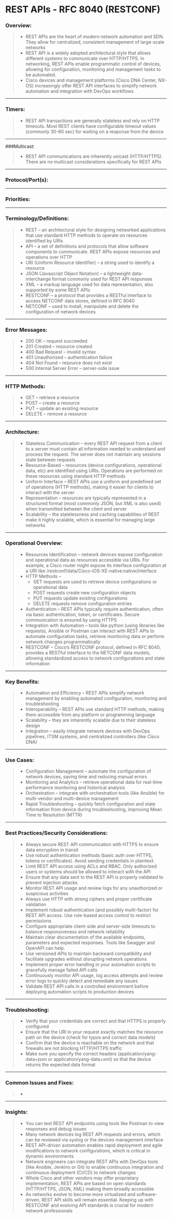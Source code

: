 # REST APIs - RFC 8040 (RESTCONF)

### Overview:
> * REST APIs are the heart of modern network automation and SDN. They allow for centralized, consistent management of large-scale networks
> * REST API is a widely adopted architectural style that allows different systems to communicate over HTTP/HTTPS. In networking, REST APIs enable programmatic control of devices, allowing for configuration, monitoring and management tasks to be automated.
> * Cisco devices and management platforms (Cisco DNA Center, NX-OS) increasingly offer REST API interfaces to simplify network automation and integration with DevOps workflows
---
### Timers:
> * REST API transactions are generally stateless and rely on HTTP timeouts. Most REST clients have configurable timeout values (commonly 30-60 sec) for waiting on a response from the device
---
###Multicast:
>* REST API communications are inherently unicast (HTTP/HTTPS). There are no multicast considerations specifically for REST APIs
---
### Protocol/Port(s):
---
### Priorities:
---
### Terminology/Definitions:
> * REST – an architectural style for designing networked applications that use standard HTTP methods to operate on resources identified by URIs
> * API – a set of definitions and protocols that allow software components to communicate. REST APIs expose resources and operations over HTTP
> * URI (Uniform Resource Identifier) – a string used to identify a resource
> * JSON (Javascript Object Notation) – a lightweight data-interchange format commonly used for REST API responses
> * XML – a markup language used for data representation, also supported by some REST APIs
> * RESTCONF – a protocol that provides a RESTful interface to access NETCONF data stores, defined in RFC 8040
> * NETCONF – used to install, manipulate and delete the configuration of network devices
---
### Error Messages:
> * 200 OK – request succeeded
> * 201 Created – resource created
> * 400 Bad Request – invalid syntax
> * 401 Unauthorized – authentication failure
> * 404 Not Found – resource does not exist
> * 500 Internal Server Error – server-side issue
---
### HTTP Methods:
> * GET – retrieve a resource
> * POST – create a resource
> * PUT – update an existing resource
> * DELETE – remove a resource
---
### Architecture:
> * Stateless Communication – every REST API request from a client to a server must contain all information needed to understand and process the request. The server does not maintain any sessions state between requests
> * Resource-Based – resources (device configurations, operational data, etc) are identified using URIs. Operations are performed on these resources using standard HTTP methods
> * Uniform Interface – REST APIs use a uniform and predefined set of operations (HTTP methods), making it easier for clients to interact with the server
> * Representation – resources are typically represented in a structured format (most commonly JSON, but XML is also used) when transmitted between the client and server
> * Scalability – the statelessness and caching capabilities of REST make it highly scalable, which is essential for managing large networks
---
### Operational Overview:
> * Resources Identification – network devices expose configuration and operational data as resources accessible via URIs. For example, a Cisco router might expose its interface configuration at a URI like /restconf/data/Cisco-IOS-XE-native:native/interface
> * HTTP Methods –
>   * GET requests are used to retrieve device configurations or operational data
>   * POST requests create new configuration objects
>   * PUT requests update existing configurations
>   * DELETE requests remove configuration entries
> * Authentication – REST APIs typically require authentication, often via basic authentication, token, or certificates. Secure communication is ensured by using HTTPS
> * Integration with Automation – tools like python (using libraries like requests), Ansible or Postman can interact with REST APIs to automate configuration tasks, retrieve monitoring data or perform network changes programmatically
> * RESTCONF – Cisco’s RESTCONF protocol, defined in RFC 8040, provides a RESTful interface to the NETCONF data models, allowing standardized access to network configurations and state information
---
### Key Benefits:
> * Automation and Efficiency – REST APIs simplify network management by enabling automated configuration, monitoring and troubleshooting
> * Interoperability – REST APIs use standard HTTP methods, making them accessible from any platform or programming language
> * Scalability – they are inherently scalable due to their stateless design
> * Integration – easily integrate network devices with DevOps pipelines, ITSM systems, and centralized controllers (like Cisco DNA)
---
### Use Cases:
> * Configuration Management – automate the configuration of network devices, saving time and reducing manual errors
> * Monitoring and Analytics – retrieve operational data for real-time performance monitoring and historical analysis
> * Orchestration – integrate with orchestration tools (like Ansible) for multi-vendor and multi-device management
> * Rapid Troubleshooting – quickly fetch configuration and state information from device during troubleshooting, improving Mean Time to Resolution (MTTR)
---
### Best Practices/Security Considerations:
> * Always secure REST API communication with HTTPS to ensure data encryption in transit
> * Use robust authentication methods (basic auth over HTTPS, tokens or certificates). Avoid sending credentials in plaintext.
> * Limit REST API access using ACLs and RBAC. Only authorized users or systems should be allowed to interact with the API
> * Ensure that any data sent to the REST API is properly validated to prevent injection attacks
> * Monitor REST API usage and review logs for any unauthorized or suspicious activities
> * Always use HTTP with strong ciphers and proper certificate validation
> * Implement robust authentication (and possibly multi-factor) for REST API access. Use role-based access control to restrict permissions
> * Configure appropriate client-side and server-side timeouts to balance responsiveness and network reliability
> * Maintain clear documentation of the available endpoints, parameters and expected responses. Tools like Swagger and OpenAPI can help.
> * Use versioned APIs to maintain backward compatibility and facilitate upgrades without disrupting network operations
> * Implement proper error handling in your automation scripts to gracefully manage failed API calls
> * Continuously monitor API usage, log access attempts and review error logs to quickly detect and remediate any issues
> * Validate REST API calls in a controlled environment before deploying automation scripts to production devices
---
### Troubleshooting:
> * Verify that your credentials are correct and that HTTPS is properly configured
> * Ensure that the URI in your request exactly matches the resource path on the device (check for typos and correct data models)
> * Confirm that the device is reachable on the network and that firewalls are not blocking HTTP/HTTPS traffic
> * Make sure you specify the correct headers (application/yang-data+json or application/yang-data+xml) so that the device returns the expected data format
---
### Common Issues and Fixes:
> *
---
### Insights:
> * You can test REST API endpoints using tools like Postman to view responses and debug issues
> * Many network devices log REST API requests and errors, which can be reviewed via syslog or the devices management interface
> * REST API-driven automation enables rapid deployment and agile modifications to network configurations, which is critical in dynamic environments
> * Network engineers can integrate REST APIs with DevOps tools (like Ansible, Jenkins or Git) to enable continuous integration and continuous deployment (CI/CD) to network changes
> * Whole Cisco and other vendors may offer proprietary implementation, REST APIs are based on open standards (HTTP/HTTPS, JSON, XML) making them broadly accessible
> * As networks evolve to become more virtualized and software-driven, REST API skills will remain essential. Keeping up with RESTCONF and evolving API standards is crucial for modern network professionals


